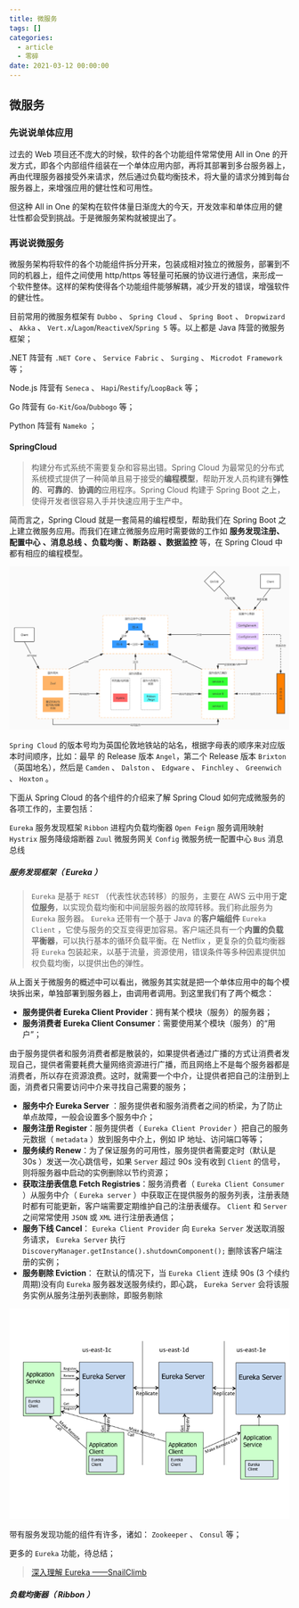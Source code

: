 ```yaml
---
title: 微服务
tags: []
categories:
  - article
  - 零碎
date: 2021-03-12 00:00:00
---
```


<style>
.center {
width: auto;
display: table;
margin - left: auto;
margin - right: auto;
}
// 图片居中
img {
position: relative;
left: 50%;
transform: translateX(-50%);
}
</style>

## 微服务

### 先说说单体应用

过去的 Web 项目还不庞大的时候，软件的各个功能组件常常使用 All in One 的开发方式，即各个内部组件组装在一个单体应用内部，再将其部署到多台服务器上，再由代理服务器接受外来请求，然后通过负载均衡技术，将大量的请求分摊到每台服务器上，来增强应用的健壮性和可用性。

但这种 All in One 的架构在软件体量日渐庞大的今天，开发效率和单体应用的健壮性都会受到挑战。于是微服务架构就被提出了。

### 再说说微服务

微服务架构将软件的各个功能组件拆分开来，包装成相对独立的微服务，部署到不同的机器上，组件之间使用 http/https 等轻量可拓展的协议进行通信，来形成一个软件整体。这样的架构使得各个功能组件能够解耦，减少开发的错误，增强软件的健壮性。

目前常用的微服务框架有 `Dubbo` 、 `Spring Cloud` 、 `Spring Boot` 、 `Dropwizard` 、 `Akka` 、 `Vert.x`/`Lagom`/`ReactiveX`/`Spring 5` 等。以上都是 Java 阵营的微服务框架；

.NET 阵营有 `.NET Core` 、 `Service Fabric` 、 `Surging` 、 `Microdot Framework` 等；

Node.js 阵营有 `Seneca` 、 `Hapi`/`Restify`/`LoopBack` 等；

Go 阵营有 `Go-Kit`/`Goa`/`Dubbogo` 等；

Python 阵营有 `Nameko` ；

#### SpringCloud

> 构建分布式系统不需要复杂和容易出错。Spring Cloud 为最常见的分布式系统模式提供了一种简单且易于接受的**编程模型**，帮助开发人员构建有**弹性的**、**可靠的**、**协调的**应用程序。Spring Cloud 构建于 Spring Boot 之上，使得开发者很容易入手并快速应用于生产中。

简而言之，Spring Cloud 就是一套简易的编程模型，帮助我们在 Spring Boot 之上建立微服务应用。而我们在建立微服务应用时需要做的工作如 **服务发现注册、配置中心** **、消息总线** **、负载均衡** **、断路器** **、数据监控** 等，在 Spring Cloud 中都有相应的编程模型。

![picture 2](../../../assets/%E9%9B%B6%E7%A2%8E/%E5%BE%AE%E6%9C%8D%E5%8A%A1/4fd82291c9dba25aff64b96dfec415164ae6484466ed485a1aba420c5ff8823a.jpg)

`Spring Cloud` 的版本号均为英国伦敦地铁站的站名，根据字母表的顺序来对应版本时间顺序，比如：最早 的 Release 版本 `Angel`，第二个 Release 版本 `Brixton` （英国地名），然后是 `Camden` 、 `Dalston` 、 `Edgware` 、 `Finchley` 、 `Greenwich` 、 `Hoxton` 。

下面从 Spring Cloud 的各个组件的介绍来了解 Spring Cloud 如何完成微服务的各项工作的，主要包括：

`Eureka` 服务发现框架
`Ribbon` 进程内负载均衡器
`Open Feign` 服务调用映射
`Hystrix` 服务降级熔断器
`Zuul` 微服务网关
`Config` 微服务统一配置中心
`Bus` 消息总线

##### 服务发现框架（ Eureka ）

> `Eureka` 是基于 `REST` （代表性状态转移）的服务，主要在 AWS 云中用于**定位服务**，以实现负载均衡和中间层服务器的故障转移。我们称此服务为 `Eureka` 服务器。 `Eureka` 还带有一个基于 Java 的**客户端组件** `Eureka Client` ，它使与服务的交互变得更加容易。客户端还具有一个**内置的负载平衡器**，可以执行基本的循环负载平衡。在 Netflix ，更复杂的负载均衡器将 `Eureka` 包装起来，以基于流量，资源使用，错误条件等多种因素提供加权负载均衡，以提供出色的弹性。

从上面关于微服务的概述中可以看出，微服务其实就是把一个单体应用中的每个模块拆出来，单独部署到服务器上，由调用者调用。到这里我们有了两个概念：

- **服务提供者 Eureka Client Provider**：拥有某个模块（服务）的服务器；
- **服务消费者 Eureka Client Consumer**：需要使用某个模块（服务）的“用户”；

由于服务提供者和服务消费者都是散装的，如果提供者通过广播的方式让消费者发现自己，提供者需要耗费大量网络资源进行广播，而且网络上不是每个服务器都是消费者，所以存在资源浪费。这时，就需要一个中介，让提供者把自己的注册到上面，消费者只需要访问中介来寻找自己需要的服务；

- **服务中介 Eureka Server** ：服务提供者和服务消费者之间的桥梁，为了防止单点故障，一般会设置多个服务中介；
- **服务注册 Register**：服务提供者（ `Eureka Client Provider` ）把自己的服务元数据（ `metadata` ）放到服务中介上，例如 IP 地址、访问端口等等；
- **服务续约 Renew**：为了保证服务的可用性，服务提供者需要定时（默认是 30s ）发送一次心跳信号，如果 `Server` 超过 90s 没有收到 `Client` 的信号，则将服务器中启动的实例删除以节约资源；
- **获取注册表信息 Fetch Registries**：服务消费者（ `Eureka Client Consumer` ）从服务中介（ `Eureka server` ）中获取正在提供服务的服务列表，注册表随时都有可能更新，客户端需要定期维护自己的注册表缓存。 `Client` 和 `Server` 之间常常使用 `JSON` 或 `XML` 进行注册表通信；
- **服务下线 Cancel**： `Eureka Client Provider` 向 `Eureka Server` 发送取消服务请求， `Eureka Server` 执行 `DiscoveryManager.getInstance().shutdownComponent();` 删除该客户端注册的实例；
- **服务剔除 Eviction**： 在默认的情况下，当 `Eureka Client` 连续 90s (3 个续约周期)没有向 `Eureka` 服务器发送服务续约，即心跳， `Eureka Server` 会将该服务实例从服务注册列表删除，即服务剔除

![picture 3](../../../assets/%E9%9B%B6%E7%A2%8E/%E5%BE%AE%E6%9C%8D%E5%8A%A1/c80bfb2d5450fe4e74c32a990c8d7037720bb3db8de8eb59281d36421a6cef04.png)

带有服务发现功能的组件有许多，诸如： `Zookeeper` 、 `Consul` 等；

更多的 `Eureka` 功能，待总结；

> [深入理解 Eureka ——SnailClimb](https://juejin.im/post/5dd497e3f265da0ba7718018)

##### 负载均衡器（ Ribbon ）
